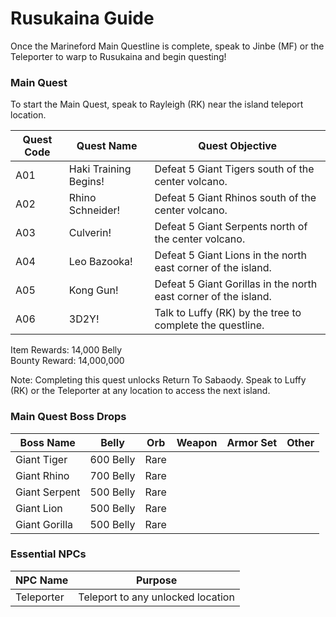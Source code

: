 # Rusukaina Guide

Once the Marineford Main Questline is complete, speak to Jinbe (MF) or the Teleporter to warp to Rusukaina and begin questing!

### Main Quest

To start the Main Quest, speak to Rayleigh (RK) near the island teleport location.

| Quest Code| Quest Name             | Quest Objective|
|-----------|-----------             |-----------|
| A01       | Haki Training Begins!  |Defeat 5 Giant Tigers south of the center volcano.|
| A02       | Rhino Schneider!       |Defeat 5 Giant Rhinos south of the center volcano.|
| A03       | Culverin!              |Defeat 5 Giant Serpents north of the center volcano.|
| A04       | Leo Bazooka!           |Defeat 5 Giant Lions in the north east corner of the island.|
| A05       | Kong Gun!              |Defeat 5 Giant Gorillas in the north east corner of the island.|
| A06       | 3D2Y!                  |Talk to Luffy (RK) by the tree to complete the questline.|

Item Rewards: 14,000 Belly<br>
Bounty Reward: 14,000,000

Note: Completing this quest unlocks Return To Sabaody. Speak to Luffy (RK) or the Teleporter at any location to access the next island.

### Main Quest Boss Drops

| Boss Name     | Belly     | Orb  | Weapon    | Armor Set | Other     |
|---------------|-----------|------|-----------|-----------|-----------|
| Giant Tiger   | 600 Belly | Rare |           |           |           |
| Giant Rhino   | 700 Belly | Rare |           |           |           |
| Giant Serpent | 500 Belly | Rare |           |           |           |
| Giant Lion    | 500 Belly | Rare |           |           |           |
| Giant Gorilla | 500 Belly | Rare |           |           |           |

### Essential NPCs

| NPC Name         | Purpose                                        |
|-------------     |-----------                                     |
| Teleporter       | Teleport to any unlocked location              |